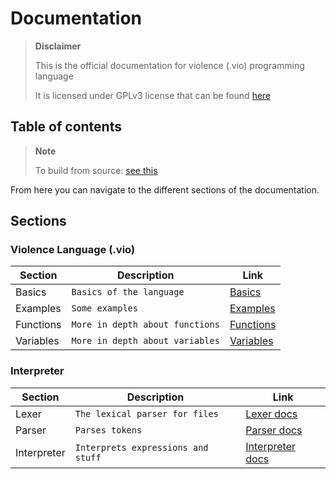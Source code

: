 # Documentation

> **Disclaimer**
>
> This is the official documentation for violence (.vio) programming language
>
> It is licensed under GPLv3 license that can be found [here](https://github.com/0xleft/violence/blob/master/LICENSE)

## Table of contents

> **Note**
>
> To build from source: [see this](building.md)

From here you can navigate to the different sections of the documentation.

## Sections

### Violence Language (.vio)

| Section   | Description                     | Link                      |
|-----------|---------------------------------|---------------------------|
| Basics    | `Basics of the language`        | [Basics](basics.md)       |
| Examples  | `Some examples`                 | [Examples](examples.md)   |
| Functions | `More in depth about functions` | [Functions](functions.md) |
| Variables | `More in depth about variables` | [Variables](variables.md) |


### Interpreter

| Section     | Description                        | Link                               |
|-------------|------------------------------------|------------------------------------|
| Lexer       | `The lexical parser for files`     | [Lexer docs](lexer.md)             |
| Parser      | `Parses tokens`                    | [Parser docs](parser.md)           |
| Interpreter | `Interprets expressions and stuff` | [Interpreter docs](interpreter.md) |